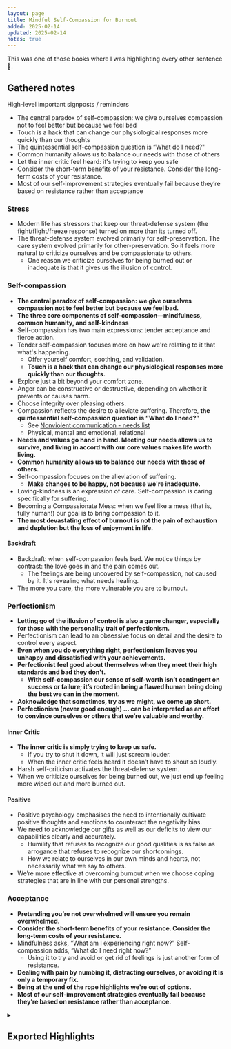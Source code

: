 ```yaml
---
layout: page
title: Mindful Self-Compassion for Burnout
added: 2025-02-14
updated: 2025-02-14
notes: true
---
```


This was one of those books where I was highlighting every other sentence 🫣.

## Gathered notes

High-level important signposts / reminders

- The central paradox of self-compassion: we give ourselves compassion not to feel better but because we feel bad
- Touch is a hack that can change our physiological responses more quickly than our thoughts
- The quintessential self-compassion question is “What do I need?"
- Common humanity allows us to balance our needs with those of others
- Let the inner critic feel heard: it's trying to keep you safe
- Consider the short-term benefits of your resistance. Consider the long-term costs of your resistance.
- Most of our self-improvement strategies eventually fail because they’re based on resistance rather than acceptance

### Stress

- Modern life has stressors that keep our threat-defense system (the fight/flight/freeze response) turned on more than its turned off.
- The threat-defense system evolved primarily for self-preservation. The care system evolved primarily for other-preservation. So it feels more natural to criticize ourselves and be compassionate to others.
    -  One reason we criticize ourselves for being burned out or inadequate is that it gives us the illusion of control.

### Self-compassion

- **The central paradox of self-compassion: we give ourselves compassion not to feel better but because we feel bad.**
- **The three core components of self-compassion—mindfulness, common humanity, and self-kindness**
- Self-compassion has two main expressions: tender acceptance and fierce action.
- Tender self-compassion focuses more on how we're relating to it that what's happening.
    - Offer yourself comfort, soothing, and validation.
    - **Touch is a hack that can change our physiological responses more quickly than our thoughts.**
- Explore just a bit beyond your comfort zone.
- Anger can be constructive or destructive, depending on whether it prevents or causes harm.
- Choose integrity over pleasing others.
- Compassion reflects the desire to alleviate suffering. Therefore, **the quintessential self-compassion question is “What do I need?”**
    - See [Nonviolent communication - needs list](/thinking/nonviolent-communication-needs-list/)
    - Physical, mental and emotional, relational
- **Needs and values go hand in hand. Meeting our needs allows us to survive, and living in accord with our core values makes life worth living.**
- **Common humanity allows us to balance our needs with those of others.**
- Self-compassion focuses on the alleviation of suffering.
    - **Make changes to be happy, not because we're inadequate.**
- Loving-kindness is an expression of care. Self-compassion is caring specifically for suffering.
- Becoming a Compassionate Mess: when we feel like a mess (that is, fully human!) our goal is to bring compassion to it.
- **The most devastating effect of burnout is not the pain of exhaustion and depletion but the loss of enjoyment in life.**

#### Backdraft

- Backdraft: when self-compassion feels bad. We notice things by contrast: the love goes in and the pain comes out.
    - The feelings are being uncovered by self-compassion, not caused by it. It's revealing what needs healing.
- The more you care, the more vulnerable you are to burnout.

### Perfectionism

- **Letting go of the illusion of control is also a game changer, especially for those with the personality trait of perfectionism.**
- Perfectionism can lead to an obsessive focus on detail and the desire to control every aspect.
- **Even when you do everything right, perfectionism leaves you unhappy and dissatisfied with your achievements.**
- **Perfectionist feel good about themselves when they meet their high standards and bad they don't.**
    - **With self-compassion our sense of self-worth isn’t contingent on success or failure; it’s rooted in being a flawed human being doing the best we can in the moment.**
- **Acknowledge that sometimes, try as we might, we come up short.**
- **Perfectionism (never good enough) ... can be interpreted as an effort to convince ourselves or others that we’re valuable and worthy.**

#### Inner Critic

- **The inner critic is simply trying to keep us safe.**
    - If you try to shut it down, it will just scream louder.
    - When the inner critic feels heard it doesn’t have to shout so loudly.
- Harsh self-criticism activates the threat-defense system.
- When we criticize ourselves for being burned out, we just end up feeling more wiped out and more burned out.

#### Positive

- Positive psychology emphasises the need to intentionally cultivate positive thoughts and emotions to counteract the negativity bias.
- We need to acknowledge our gifts as well as our deficits to view our capabilities clearly and accurately.
    - Humility that refuses to recognize our good qualities is as false as arrogance that refuses to recognize our shortcomings.
    - How we relate to ourselves in our own minds and hearts, not necessarily what we say to others.
- We’re more effective at overcoming burnout when we choose coping strategies that are in line with our personal strengths.

### Acceptance

- **Pretending you’re not overwhelmed will ensure you remain overwhelmed.**
- **Consider the short-term benefits of your resistance. Consider the long-term costs of your resistance.**
- Mindfulness asks, “What am I experiencing right now?” Self-compassion adds, “What do I need right now?”
    - Using it to try and avoid or get rid of feelings is just another form of resistance.
- **Dealing with pain by numbing it, distracting ourselves, or avoiding it is only a temporary fix.**
- **Being at the end of the rope highlights we're out of options.**
- **Most of our self-improvement strategies eventually fail because they’re based on resistance rather than acceptance.**

<details>
    <summary><h2>Exported Highlights</h2></summary>
<div markdown="1">    
### 5 Your Body Knows

#### The Physiology of Stress

- the sympathetic nervous system, otherwise known as the threat-defense system.
- the fight/flight/freeze response

#### Stress in Modern Life

- Problems build, however, when instead of a one-and-done event, multiple stressors come at us all day long. The system becomes hypervigilant and starts kicking in unnecessarily.
- This means our threat-defense system is turned on more than it’s turned off.

#### The Care System to the Rescue

- The care system (sometimes called the attachment system) refers to the mental and emotional bonds that arise when we care for others or are cared for by others.
- It also stimulates the parasympathetic nervous system, often known as the rest-and-digest system, which counteracts sympathetic arousal.
- The threat-defense system evolved primarily for self-preservation, and the care system evolved primarily for other-preservation. That’s why it feels more natural to criticize ourselves and be compassionate to others.
- Research shows that self-compassion activates the parasympathetic nervous system (linked to the care system) and deactivates the sympathetic nervous system (linked to the threat-defense system).
- There’s a hack we can use: physical touch. The body is closely wired to our autonomic nervous system
and can change our physiological responses more quickly than our thoughts.

> Self-Compassion Tool 5 Supportive Touch

### 6 Warming Up the Conversation

#### Warming Things Up

- Self-compassion has two main expressions: tender acceptance and fierce action.
- Tender self-compassion promotes resilience and recovery, which is exactly what we need when we’reburned out.

#### How Are You Relating to Yourself?

- Importantly, with tender self-compassion we focus less on what’s happening and more on how we’re relating to what’s happening.
- Our attention shifts from the content of our experience to the quality of how we’re holding it.

#### Try a Little Tenderness

- Tender self-compassion can help you heal from burnout by offering yourself comfort, soothing, and
validation.
    - Comfort means responding to our emotional needs in a compassionate manner. What emotions are you feeling? Hurt? Fear? Loneliness? Shame? And what do you need when you feel like that? If you feel sad, maybe you need to listen to some music or walk in the woods? If you’re frightened, maybe you need to talk with a friend? Comfort usually has a tender quality. Think of how you respond to a close colleague who is really upset by a traumatic work experience. You probably say something like “I’m so sorry. Are you okay? I’m right here for you.” When you’re distressed because you’re burned out, what words of comfort can you offer yourself? Sometimes a warm nod of recognition is all that’s needed.
    - Soothing refers to our physical needs—quieting the overstressed body. When you’re burned out, your body has probably been pushed to the limit, not just by exhaustion on the job but also from not eating or sleeping well. To soothe yourself physically, you might want to take a rest, settle into a warm bath, get a massage, or drink a cup of tea. You can also give yourself supportive touch (see Chapter 5), such as tenderly placing a hand over your heart or another body part that is holding stress. Validation is the process of understanding and honoring the pain of burnout. It’s relational, and in the case of self- compassion, it’s how we relate to ourselves. We often subtly assume that we shouldn’t feel so exhausted; that there’s something wrong with us for feeling this way.
    - Validating the pain acknowledges that you’re struggling and that you’re fully human for doing so. Of course you’re burned out given everything you’ve been dealing with. Anyone would feel this way in similar circumstances. It’s important to recognize and name your distress in a caring way to begin to work with it.

#### We’re All Doing the Best We Can

- One reason we criticize ourselves for being burned out or inadequate is that it gives us the illusion of control.

#### Loving, Connected Presence

- The three core components of self-compassion—mindfulness, common humanity, and self-kindness— take a particular form when used to alleviate suffering through tender acceptance: loving, connected presence.

#### Common Humanity: Feeling Connected to Others

- Stress is the norm, not the exception.
- More interconnected causes and conditions exist than you could possibly identify.

#### Self-Compassion Tool 6 Tender Self-Compassion Break

- “This is a moment of suffering.”
- We can be warm and kind to ourselves simply because of the state we’re in, without preconditions.
    - `Can I?`

### 7 When Self-Compassion Feels Bad

#### Working with Backdraft

- When we practice self-compassion and the door of the heart opens, the love goes in and the pain comes out.
- These feelings are not caused by self-compassion; they’re being uncovered. That’s a good thing because you can see them and begin to heal them.
- Why does backdraft occur? Because we can only know anything through contrast. We know hot because we know cold. We know light because we also know dark.

#### Recognizing Backdraft

- What gets in the way of your being more self-compassionate? What thoughts and feelings are you afraid might come up?

#### Backdraft is Part of the Healing Process

- Backdraft is a sign that self-compassion is working. It puts you in touch with those areas in yourself
that need healing,

#### A Word about Safety

- The ideal balance for self-compassion practice is to feel challenged but to explore just a bit beyond your comfort zone.

#### How to Work With Backdraft

- You can’t meditate all day long, so what you do in your life is the best indication of how self- compassionate you are.
- when we perform ordinary acts of self-care as a response to suffering—with behaviors like listening to music, gardening, or talking with friends—self-care becomes self-compassion.

> Self-Compassion Tool 7 Soles of the Feet

### 8 Putting Things in Perspective

#### Mindful Awareness

- Mindfulness, the foundation of self-compassion, can help us gain clarity and perspective.
- Mindfulness disentangles us from painful thoughts and emotions by giving us a little distance from them.
- Mindfulness helps us become aware of our distress with balance and clarity so we aren’t so overwhelmed by it.

#### Direct Awareness

- Mindfulness provides clarity by allowing us to be directly aware of our experience rather than filtering it through the lens of thought.

#### It’s the Default Mode Network

- research shows that the more we practice mindfulness, the less we’re trapped in the default mode.
- We give the mind something to do so it doesn’t wander off into doom and gloom.

> Self-Compassion Tool 8 Affectionate Breathing

### 9 Resistance is Futile

#### How Fighting Burnout Makes It Worse

- Pretending you’re not overwhelmed will ensure that you remain overwhelmed.

#### Compassion Rather than Resistance

- Mindfulness asks, “What am I experiencing right now?” Self-compassion adds, “What do I need right now?”

#### The Paradox of Self-Compassion

- the central paradox of self-compassion: we give ourselves compassion not to feel better but because we feel bad.

- If we try to use self-compassion as a slick new way of getting rid of what we’re feeling in the moment, it’ s just resistance in another form.

#### Self-Compassion Tool 9 Reducing Resistance to Work-Related Stress

- Think of the short-term benefits that your resistance may be offering you
- Consider the long-term costs of your resistance.

### 10 Facing the Storm

#### Working with the Difficult Emotions of Burnout

- remaining open and vulnerable to our pain feels unbearable.
- Dealing with emotional pain by numbing it, distracting ourselves, or becoming resigned cynics is only a temporary fix.
- being at the end of our rope in a state of burnout can also be a gift, because it highlights the fact that we’ve run out of escape routes.

#### Approaching Difficult Emotions with a Strong Back and Soft Front

- Joan Halifax, a Buddhist meditation teacher and writer, says that when fear is powering our reactions, we typically adopt a hard front (the critical cynic) to hide a weak back (lack of confidence that we can survive). She proposes that we turn this around when things get difficult, aiming instead to cultivate a strong back but a soft front.

- The Five Stages of Acceptance
    - Resisting
    - Exploring
    - Tolerating
    - Allowing
    - Befriending

#### Strategies for Opening to Difficult Emotions Related to Burnout

- Labeling emotions
- Feeling emotions in the body
- Soften–soothe–allow
    - Softening—physical compassion
    - Soothing—emotional compassion
    - Allowing—mental compassion

#### Self-Compassion Tool 10 Being with Difficult Emotions Related to Burnout

- When we use a soft front and strong back to stay with the discomfort of difficult emotions, they tend to arise, do their little dance, then move on.

### 11 Stopping the Drain

#### Reducing Empathy Fatigue

- the more you care, the more vulnerable you are to burnout.
- Self-compassion is needed to stop the drain. Without offering yourself support, kindness, and comfort, you can’t expect to go on like this forever.

#### Compassion Versus Empathy

- Compassion generates feelings of warmth and connection that are energizing and provide a buffer against the negative effects of empathic pain.
- When we feel compassion toward others who are suffering, we’re less overwhelmed by their pain. First, kindness is a positive, fulfilling emotion that can replenish us and provide resources to cope.
- Importantly, to counter the draining effects of empathy fatigue, compassion needs to be directed both outward and inward.

#### Putting on Your Own Oxygen Mask First

- while we’re experiencing empathic pain, we can direct compassion toward ourselves.
- caring for others is a challenging but rewarding aspect of the human experience:

#### Self-Compassion and Equanimity

- When we criticize ourselves as caregivers, there’s often an implicit agenda of control. We want to alleviate or eliminate the other person’s suffering and feel we should be able to do so.

#### Self-Compassion Tool 11 Compassion with Equanimity

- I am not the cause of this person’s suffering, nor is it entirely within my power to make it go away, even though I wish I could.
- Letting go of the illusion of control is also a game changer, especially for those with the personality trait of perfectionism.

### 12 When Good Isn’t Good Enough

#### Avoiding the Perfectionism Sinkhole

- When we judge our worth by our productivity and expect ourselves to be perfect, being a flawed human becomes a problem. Human beings (by definition) are imperfect, so perfectionism (by definition) is unachievable.
- If it’s not okay to fail, make mistakes, or achieve less than we’re aiming for, we will never be at rest.

#### How Perfectionism Contributes to Burnout

- Research shows that if you’re a perfectionist, you’re vulnerable to burnout for several reasons.
- you’re highly committed to whatever you put your mind to.
- When you have unrealistically high standards, the pressure to meet self-imposed demands mentally drains you too.
- Perfectionism can lead to an obsessive focus on detail and the desire to control every aspect of one’s work.
- even when you do everything right, perfectionism leaves you unhappy and dissatisfied with your achievements.
- You may call yourself names and say mean things that you would never say to someone you cared about.
- Harsh self-criticism activates the fight/flight/freeze response, which generates additional physiological and psychological stress
- perfectionists suffer from fear of failure. If you don’t accept failure of any kind, the very thought of potentially failing can send shivers down your spine. This creates constant worry that never abates.

#### Perfectionism and Self-Worth

- contingent self-esteem, meaning our sense of self-worth depends on achievement in those areas of life that are important to our identity.
- if you’re a perfectionist, you will feel good about yourself when you meet your high standards and bad about yourself when you don’t.
- With self-compassion our sense of self-worth isn’t contingent on success or failure; it’s rooted in being a flawed human being doing the best we can in the moment.

#### Does Self-Compassion Lower Your Standards?

- Being kind to yourself doesn’t mean letting your standards slip; it simply means you have more resources available to meet them.

#### Giving Yourself Compassion for Being a Perfectionist

- it’s important to be kind to yourself for striving so hard.

#### Self-Compassion Tool 12 Letting Go of the Need to Be Perfect

- What are you afraid might happen to you?
- Self-compassion allows us to embrace our imperfections and realize that our flawed humanity is what connects us to others.

### 13 Why We Beat Ourselves Up

#### Understanding the Inner Critic

- when we criticize ourselves for being burned out, we just end up feeling more wiped out and more burned out.
- We think self-criticism helps motivate us to improve. In fact, research shows that the biggest block to self-compassion is the belief it will undermine our motivation.
- It is also directly tied to shame, depression, and suicidal ideation

####  A Ploy for Safety

- The underlying intent of our inner critic is a good one: it’s simply trying to keep us safe.
- The inner critic stands tall, with complete certitude of being correct. It feels better to say we should have gotten it right—which presumes that we could have gotten it right if we had tried hard enough—than to acknowledge that sometimes, try as we might, we come up short.

#### The Inner Critic Has a Role to Play

- the inner critic is playing an important role: it perceives a danger and is trying to warn you about it. If
you try to shut it down, it will just scream louder.
- internal family systems (IFS)

#### Listening to Our Compassionate Self

- We need to step out of our immature parts so that we aren’t limited by their simplistic perspectives.
- Our inner critic then feels heard and doesn’t have to shout so loudly to warn us of danger.

> Self-Compassion Tool 13 Finding Your Compassionate Voice

### 14 Doing Something About It

#### Fierce Self-Compassion in Action

- When we accept ourselves and validate our feelings of exhaustion and hopelessness, healing can begin.
- To alleviate suffering, we must focus on improving the circumstances of our lives and fix what’s broken on the outside as well as inside.

####  Finding Our Inner Mama Bear

- Fierce self-compassion is about taking action to protect ourselves, provide for our needs, and motivate change.

#### Anger as an Energizing Ally

- Anger can be constructive or destructive, depending on whether it prevents or causes harm.

#### Fierce Self-Compassion in Action

- If we look at the three components of self-compassion in their fierce protective form, they are expressed as brave, empowered clarity.

> Self-Compassion Tool 14 Protective Self-Compassion Break

### 15 Drawing a Line in the Sand

#### Learning How to Say No

- It can be hard to disentangle one’s sense of self-worth from being helpful or, in other words, compliant.

#### Why We Have Trouble Saying No

- Reluctance to say no may come from societal norms, the reactions of others, or our image of ourselves— sometimes a combination of all three.

#### ’Tis Better to Give than Receive

- being selfish is the worst thing you can be if you identify as a caring and giving person.
- What’s not appropriate is the message that our worth is derived only from our usefulness to others. Saying yes as an authentic choice energizes us. Saying yes because we think we’re supposed to say yes to be a good person drains us.

#### Fearing Others’ Reactions

- When we are self-compassionate, we aren’t totally dependent on others’ positive opinions. Our self- worth isn’t contingent on social approval. This allows us to choose integrity over pleasing others.

- Self-compassion requires wisdom when choosing how, when, where, and whether to draw boundaries so that our choice causes the least amount of suffering possible.

> Self-Compassion Tool 15 Getting Comfortable with Boundaries

### 16 Providing for Ourselves

#### What Do I Need?

- When the question about what we need defaults to what others need from us, we’re on a path to
burnout.
- When we’re not struggling, it can be uplifting to focus on the needs of others.
- Everyone benefits from kindness and generosity when it’s freely given. But we must include ourselves
in the circle of generosity

#### The Quintessential Self-Compassion Question

- Compassion reflects the desire to alleviate suffering. Therefore, the quintessential self-compassion
question is “What do I need?”
- It’s also okay not to know what you need. Simply asking the question helps us feel cared for. It validates
the truth that our needs are important and worthy of being met.
- “What do I need . . .
    - To feel safe?
    - To emotionally comfort myself? Talk with a friend?
    - To physically soothe myself?
    - To encourage myself? Read an inspiring book?
    - To provide for myself? Get some rest or eat healthy food? To take action? Make a change?
- What Are “Needs” Anyway?
    - `Nvc?!`
    - physical needs,
    - mental and emotional needs, such as the need for peace of mind, mental stimulation, or joy.
        - `Maslow?`
    - relational needs, such as the need to be accepted, respected, valued, and loved.
- Wants tend to be personal rather than universal.
- Wants arise from the neck up, and needs come from the neck down.
- We can have millions of wants, like we have millions of thoughts, but our needs are relatively simple and few.

#### Why Don’t We Ask Ourselves the Question?

- A common roadblock is feeling that we aren’t worthy of getting our needs met. But like all human beings, you deserve to be happy and free from suffering.
- if you make yourself miserable by disregarding your needs, people around you will also feel miserable.
- perfectionism (never good enough), crazy ambition (never successful enough), or excessive materialism (never enough stuff) can all be interpreted as efforts to convince ourselves or others that we’re valuable and worthy.
- Research has shown, in fact, that self-compassionate people are better able to take care of others, are more adept at compromise, and are more willing to seek a win–win solution by balancing their needs with those of others.

#### Self-Care and Self-Compassion

- How the Three Components of Self-Compassion Can Help
- When we’re kind to ourselves, we care about fulfilling our own needs.
- Common humanity allows us to balance our needs with those of others.
- Mindfulness allows us to authentically answer the question “What do I need?” It turns our attention inward, facilitating introspection.

#### Self-Compassion Tool 16: Providing Self-Compassion Break

- shift your attention to see if you can name a physical, emotional, or relational human need that lies behind your unmet need, such as the need for health, rest, ease, safety, peace, joy, or connection.
- Say to yourself with meaning, “This is what I authentically need to be healthy.” Other options are “This is deeply meaningful to me” and “This is important to who I am.”
- Try saying to yourself, “All humans have important needs, including me.” Other options are “We all
have needs that are worth being met” and “I will honor my needs as well as those of others.”
- Try saying to yourself something like “I deserve to be happy and free from suffering.” Other options might be “I am committed to care for myself, no matter what, every day” and “I will do what is necessary to heal and thrive.”

### 17 Rediscovering Meaning

#### What Are My Core Values?

- Needs and values go hand in hand. Meeting our needs allows us to survive, and living in accord with our core values makes life worth living.
    - `Huh`
- Our core values provide a natural source of strength and vitality
- When our actions are at odds with our moral values, we can experience moral injury. Moral injury refers to the anguish—grief, shame, anger, disgust—that results when we witness or engage in behaviors that violate our own deeply held moral values.

#### Reconnecting With Our Values

- judging
    - `This is an inheritance of mine`

#### Knowing Your Core Values

- Core Values versus Social Norms
- Core values energize us; social norms often deplete us.
- Goals versus Core Values
- Goals are destinations; core values are directions.
- Interestingly, we don’t choose our core values. If we did, they would probably be infiltrated by social norms. Core values are discovered. Our lived experienced tells us what’s truly meaningful to us.
- Returning Home

#### Self-Compassion Tool 17 Discovering Your Core Values

- deserve
    - `Another, related, inheritance`

### 18 Becoming a Wise Inner Coach

#### Self-Compassionate Motivation

- Old habits die hard, however, and we’re more used to spurring ourselves forward with insult and
intimidation.

#### But Won’t You Get Soft?

- Self-compassion focuses on the alleviation of suffering.

#### Inspiration Rather than Insults

- being screamed at doesn’t motivate players to improve in the long run, if at all; it just gives them a shot of adrenaline so they can escape the coach’s now-terrifying wrath.
- It also makes it harder for us to learn from our mistakes:
- Other studies show that self-compassionate people tend to have a growth mindset rather than a fixed mindset.

#### Motivating Ourselves Using the Three Components of Self-Compassion

- The desire to alleviate our suffering drives us to make changes in our lives not because we’re inadequate as we are, but because we care about ourselves and want to be happy. When we use fierce self- compassion for motivation, we experience encouraging, wise vision.
- Our sense of our common humanity takes shape as wisdom when we try to motivate change. We recognize that being human means making mistakes, getting it wrong, failing, and getting stuck.
- When we forget our humanity, we unconsciously believe that we shouldn’t struggle and that there’s something wrong with us when we do.
- By framing our experience in the larger context of what it means to be human, we gain insight and knowledge that helps us move forward.
- Mindfulness provides focus and vision when we’re trying to recover from burnout.

#### Self-Compassion Tool 18 Motivating Self-Compassion Break

- “This is what I want for myself.” Other options are “This goal is important to me” and “This would bring me happiness.”
- “Learning from failure is part of being human.” Other options include “We usually get it wrong before we get it right” and “Growth is usually slow and messy.”
- In traditional Buddhist meditation practice, the practice of goodwill is referred to as loving-kindness practice.

### 19 Goodwill, Not Good Feelings

#### Cultivating Loving-Kindness

- instead of saying “I am [fill in the blank]” as a way to manifest the desired state, which potentially sets up an argument with the truth, we say “May I [fill in the blank]” to express our positive intentions for
ourselves.
- We repeat loving-kindness phrases to cultivate benevolent intentions rather than particular mood
states.

#### The Difference between Loving-Kindness and Self-Compassion

- Loving-kindness and self-compassion are two sides of the same coin. Both are expressions of warmth and care, but self-compassion specifically refers to caring in the midst of suffering (passion in Latin means “suffering”). Loving-kindness refers to goodwill more generally and isn’t necessarily focused on suffering.
- Research shows that practicing traditional loving-kindness meditation increases self-compassion and that practicing self-compassion increases joy and happiness.

#### How Does Loving-Kindness Work?

- By setting our intention to cultivate goodwill, even if we aren’t fully feeling it, we can start to reverse things.
- When we repeat loving-kindness phrases even if we’re not feeling them, not only are we setting our intentions in the right direction, we’re also countering old habits.

#### How to Craft Loving-Kindness Phrases

- Choose phrases that feel like slipping into a warm bath or sunbathing on a beach.
- Choose phrases that don’t cause any argument in your head.

#### Self-Compassion Tool 19 Finding Loving-Kindness Phrases

- “What do I need? What do I truly need?” and allow the answer to arise naturally within you: let the answer be a universal human need that is not being met, such as the need to be “valued,” “healthy,” “peaceful,” “connected,” or “safe.”
- “What do I need to hear from others? What words do I long to hear

### 20 Small Pleasures

#### Savoring the Good

- The most devastating effect of burnout is arguably not the pain of exhaustion and depletion but the loss of enjoyment in life.

#### The Negativity Bias

- Unfortunately, our brains are hardwired to pay attention to problems due to an evolutionary hand-me- down called the negativity bias.
- The truth is that life is always a balance of light and dark, but because of the negativity bias of burnout, the light often gets relegated to the shadows.

#### Enter Positive Psychology

- the positive psychology movement has emphasized the need to intentionally cultivate positive thoughts and emotions to counteract the negativity bias.
- Focusing on negative information narrows our attention on potential threats to our survival, whereas focusing on positive emotions broadens our perspective.
- This is not a case of putting on rose-colored glasses; it’s a matter of looking at the world through clear lenses again.
- Self-Compassion Creates Positive Emotions

#### Gratitude

- Gratitude is a matter of noticing and appreciating the gifts we’re given.
- When we’re grateful, we recognize the interdependence of things, dispelling the illusion that we’re separate.
- This isn’t an effort to brush off or deny the fact that your feet hurt, but it places things in a larger context.
- It doesn’t take much time but can produce a dramatic shift in your emotional outlook and energy levels.

#### Savoring

- Savoring may be called permission to enjoy. Savoring is experiential and involves consciously taking pleasure in things.
- find moments in your day to mindfully take pleasure in simple things

> Self-Compassion Tool 20 Sense and Savor Walk

### 21 Knowing Our Strengths

#### The Practice of Self-Appreciation

- We need to acknowledge our gifts as well as our deficits to view our capabilities clearly and accurately.

#### Celebrating Our Positive Qualities

- Think of self-appreciation as gratitude and savoring turned inward.

#### Why is Self-Appreciation So Difficult?

- Another reason it’s challenging is because self-appreciation is so unfamiliar.
- We confuse acknowledging our good qualities with saying that we are perfect and never make mistakes.
- A number of character strengths studied in the field of positive psychology appear to be valued across cultures. Do any of the following describe you?
    - Creativity: Thinking up novel and productive ways to conceptualize or do things
    - Curiosity: Taking an interest in experience for its own sake; exploring and discovering
    - Open-mindedness: Examining things from all sides; not jumping to conclusions
    - Love of learning: Mastering new skills, topics, and bodies of knowledge
    - Wisdom: Looking at the world in ways that make sense to yourself and to other people
    - Courage: Not shrinking from challenges; speaking up for what is right
    - Perseverance: Persisting in a course of action despite obstacles
    - Integrity: Speaking the truth; acting sincerely; taking responsibility for your actions
    - Love and care: Valuing close relations and intimacy, being kind and helpful
    - Social intelligence: Knowing how to fit into different social situations
    - Teamwork: Making contributions and being loyal to a group or team
    - Fairness: Treating all people the same according to principles of justice
    - Leadership: Organizing group activities and inspiring others
- Humility that refuses to recognize our good qualities is as false as arrogance that refuses to recognize our shortcomings.
- It has to do with how we relate to ourselves in our own minds and hearts, not necessarily what we say to others.
- We’re more effective at overcoming burnout when we choose coping strategies that are in line with our personal strengths.
- Appreciating Our Strengths With the Three Components of Self-Compassion
- Mindful awareness means seeing our positive qualities as they are, without ignoring or exaggerating what is.
- Recognizing common humanity takes the “self” out of self-appreciation, making it feel more comfortable and connected.
- Kindness is what moves us to honor our own goodness, just as we would with a friend we care about.

> Self-Compassion Tool 21 Appreciating Your Strengths

### 22 Moving Forward

- Becoming a Compassionate Mess
 - `Ha! Love it`

#### Stages of Progress

- Sooner or later, however, everyone becomes disillusioned. The disillusionment stage sets in when we come to the awkward realization that we’re still suffering; maybe less so, but we’re still the same person with the same problems.
- After a while we unconsciously start to practice self-compassion as a way to get rid of bad feelings, which is nothing more than a slick new form of resistance.
- radical acceptance—stage three. Most of our self-improvement strategies eventually fail because they’re based on resistance rather than acceptance.
- learned to say a gentle but firm “No, not now” to the inner voice that was criticizing her for not doing better,
    - `Mine: no-thank-you!`

#### Becoming a Compassionate Mess

- The statement means that when we feel like a mess—making mistakes, failing, struggling, confused, overwhelmed (that is, fully human!)—our goal is to bring compassion to the mess.
</div>
</details>